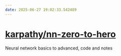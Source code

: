 ```yaml
---
date: 2025-06-27 19:02:33.542489
---
```


# [karpathy/nn-zero-to-hero](https://github.com/karpathy/nn-zero-to-hero)

Neural network basics to advanced, code and notes